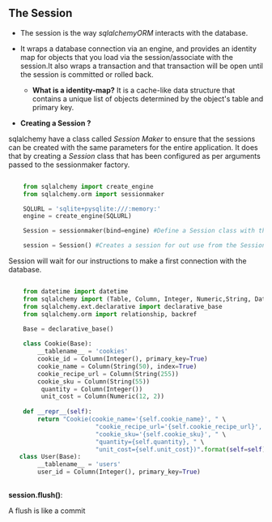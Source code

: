 <!-- **What is a orm?**

ORM(Object Relational Mapper): presents a method of associating user-defined python class with database tables and the instance of those classes(objects) with the row of that tables.

**What is called as unit_of_work**


```python

	from sqlalchemy import create_engine
	engine = create_engine(databse_url)

```

- The return value of the *create_engine* is an instance of *Engine* which represents the core interface of the database.
- The returned engine will not actually connected to the database yet. That will happen only when it tries to perform some tasks on the database.

**Declare a Mapping**

The actual configuration process starts by describing the database tables we will be dealing with and then by defining our own classes which will be mapped to those tables. These two tasks are performed by *declarative extension*

```python

	from sqlalchemy import create_engine
	engine = create_engine(databse_url)

	Base = declarative_base()
```

**What is declarative base class?**
Classes mapped using the declarative system are defined in terms of base calss Which have a log of classes and tables relative to that base.

```python

	
class User(Base):
	__tablename__ = 'users'

	id = Column(Integer, primary_key=True)
	name = Column(String)
	fullname = Column(String)
	nickname = Column(String)

```
- A class using a declarative need minimum atleast a tablename and a column -->

**The Session**
-----

- The session is the way *sqlalchemyORM* interacts with the database.

- It wraps a database connection via an engine, and provides an identity map for objects that you load via the session/associate with the session.It also wraps a transaction and that transaction will be open until the session is committed or rolled back.

	- **What is a identity-map?**
		It is a cache-like data structure that contains a unique list of objects determined by the object's table and primary key.

- **Creating a Session ?**

 sqlalchemy have a class called *Session Maker* to ensure that the sessions can be created with the same parameters for the entire application. It does that by creating a *Session* class that has been configured as per arguments passed to the sessionmaker factory.

```python

	from sqlalchemy import create_engine
	from sqlalchemy.orm import sessionmaker

	SQLURL = 'sqlite+pysqlite:///:memory:'
	engine = create_engine(SQLURL)

	Session = sessionmaker(bind=engine) #Define a Session class with the bind configuration 

	session = Session() #Creates a session for out use from the Session class

```
 Session will wait for our instructions to make a first connection with the database.

```py

	from datetime import datetime
	from sqlalchemy import (Table, Column, Integer, Numeric,String, DateTime,ForeignKey)
	from sqlalchemy.ext.declarative import declarative_base
	from sqlalchemy.orm import relationship, backref

	Base = declarative_base()
	
	class Cookie(Base):
 		__tablename__ = 'cookies'
 		cookie_id = Column(Integer(), primary_key=True)
 		cookie_name = Column(String(50), index=True)
		cookie_recipe_url = Column(String(255))
		cookie_sku = Column(String(55))
		 quantity = Column(Integer())
		 unit_cost = Column(Numeric(12, 2))
	
	def __repr__(self):
 		return "Cookie(cookie_name='{self.cookie_name}', " \
						"cookie_recipe_url='{self.cookie_recipe_url}', " \
						"cookie_sku='{self.cookie_sku}', " \
						"quantity={self.quantity}, " \
						"unit_cost={self.unit_cost})".format(self=self)
   class User(Base):
 		__tablename__ = 'users'
 		user_id = Column(Integer(), primary_key=True)
 
 ```

**session.flush()**:
 
  A flush is like a commit 
